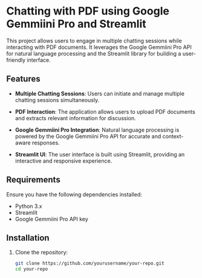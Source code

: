 # Chatting with PDF using Google Gemmiini Pro and Streamlit

This project allows users to engage in multiple chatting sessions while interacting with PDF documents. It leverages the Google Gemmiini Pro API for natural language processing and the Streamlit library for building a user-friendly interface.

## Features

- **Multiple Chatting Sessions**: Users can initiate and manage multiple chatting sessions simultaneously.

- **PDF Interaction**: The application allows users to upload PDF documents and extracts relevant information for discussion.

- **Google Gemmiini Pro Integration**: Natural language processing is powered by the Google Gemmiini Pro API for accurate and context-aware responses.

- **Streamlit UI**: The user interface is built using Streamlit, providing an interactive and responsive experience.

## Requirements

Ensure you have the following dependencies installed:

- Python 3.x
- Streamlit
- Google Gemmiini Pro API key

## Installation

1. Clone the repository:

   ```bash
   git clone https://github.com/yourusername/your-repo.git
   cd your-repo
